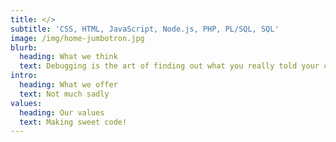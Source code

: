 ```yaml
---
title: </>
subtitle: 'CSS, HTML, JavaScript, Node.js, PHP, PL/SQL, SQL'
image: /img/home-jumbotron.jpg
blurb:
  heading: What we think
  text: Debugging is the art of finding out what you really told your computer to do instead of what you thought you told it to do — Andrew Singer
intro:
  heading: What we offer
  text: Not much sadly
values:
  heading: Our values
  text: Making sweet code!
---
```



